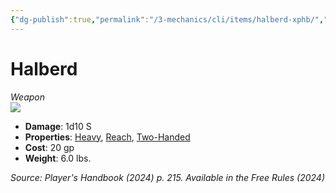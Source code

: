 ```yaml
---
{"dg-publish":true,"permalink":"/3-mechanics/cli/items/halberd-xphb/","tags":["ttrpg-cli/compendium/src/5e/xphb","ttrpg-cli/item/rarity/none","ttrpg-cli/item/weapon/martial","ttrpg-cli/item/weapon/melee"],"created":"2025-02-22T12:02:28.254-05:00","updated":"2025-02-24T23:00:23.933-05:00"}
---
```


# Halberd
*Weapon*  
![](3-Mechanics/CLI/items/img/halberd.webp#right)

- **Damage**: 1d10 S
- **Properties**: [Heavy](3-Mechanics/CLI/rules/item-properties.md#Heavy), [Reach](3-Mechanics/CLI/rules/item-properties.md#Reach), [Two-Handed](3-Mechanics/CLI/rules/item-properties.md#Two-Handed)
- **Cost**: 20 gp
- **Weight**: 6.0 lbs.

*Source: Player's Handbook (2024) p. 215. Available in the Free Rules (2024)*